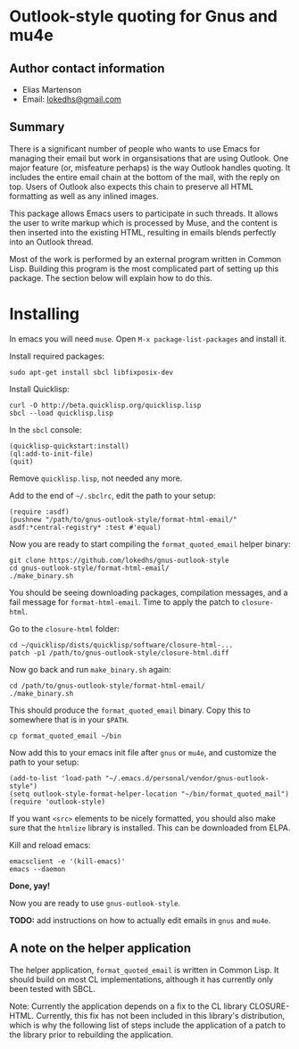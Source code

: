 Outlook-style quoting for Gnus and mu4e
=======================================

Author contact information
--------------------------

  - Elias Martenson
  - Email: lokedhs@gmail.com

Summary
-------

There is a significant number of people who wants to use Emacs
for managing their email but work in organsisations that are using
Outlook. One major feature (or, misfeature perhaps) is the way
Outlook handles quoting. It includes the entire email chain at the
bottom of the mail, with the reply on top. Users of Outlook also
expects this chain to preserve all HTML formatting as well as any
inlined images.

This package allows Emacs users to participate in such threads. It
allows the user to write markup which is processed by Muse, and the
content is then inserted into the existing HTML, resulting in emails
blends perfectly into an Outlook thread.

Most of the work is performed by an external program written in
Common Lisp. Building this program is the most complicated part
of setting up this package. The section below will explain how
to do this.

Installing
==========

In emacs you will need `muse`. Open `M-x package-list-packages` and install it.

Install required packages:

    sudo apt-get install sbcl libfixposix-dev

Install Quicklisp:

    curl -O http://beta.quicklisp.org/quicklisp.lisp
    sbcl --load quicklisp.lisp

In the `sbcl` console:

    (quicklisp-quickstart:install)
    (ql:add-to-init-file)
    (quit)

Remove `quicklisp.lisp`, not needed any more.

Add to the end of `~/.sbclrc`, edit the path to your setup:

    (require :asdf)
    (pushnew "/path/to/gnus-outlook-style/format-html-email/" asdf:*central-registry* :test #'equal)

Now you are ready to start compiling the `format_quoted_email` helper binary:

    git clone https://github.com/lokedhs/gnus-outlook-style
    cd gnus-outlook-style/format-html-email/
    ./make_binary.sh

You should be seeing downloading packages, compilation messages, and a fail message for `format-html-email`. Time to apply the patch to `closure-html`.

Go to the `closure-html` folder:

    cd ~/quicklisp/dists/quicklisp/software/closure-html-...
    patch -p1 /path/to/gnus-outlook-style/closure-html.diff

Now go back and run `make_binary.sh` again:

    cd /path/to/gnus-outlook-style/format-html-email/
    ./make_binary.sh

This should produce the `format_quoted_email` binary. Copy this to somewhere that is in your `$PATH`.

    cp format_quoted_email ~/bin

Now add this to your emacs init file after `gnus` or `mu4e`, and customize the path to your setup:

    (add-to-list 'load-path "~/.emacs.d/personal/vendor/gnus-outlook-style")
    (setq outlook-style-format-helper-location "~/bin/format_quoted_mail")
    (require 'outlook-style)

If you want `<src>` elements to be nicely formatted, you should also
make sure that the `htmlize` library is installed. This can be
downloaded from ELPA.

Kill and reload emacs:

    emacsclient -e '(kill-emacs)'
    emacs --daemon

**Done, yay!**

Now you are ready to use `gnus-outlook-style`.

**TODO:** add instructions on how to actually edit emails in `gnus` and `mu4e`.

A note on the helper application
--------------------------------

The helper application, `format_quoted_email` is written in Common
Lisp. It should build on most CL implementations, although it has
currently only been tested with SBCL.

Note: Currently the application depends on a fix to the CL library
CLOSURE-HTML. Currently, this fix has not been included in this
library's distribution, which is why the following list of steps
include the application of a patch to the library prior to rebuilding
the application.

